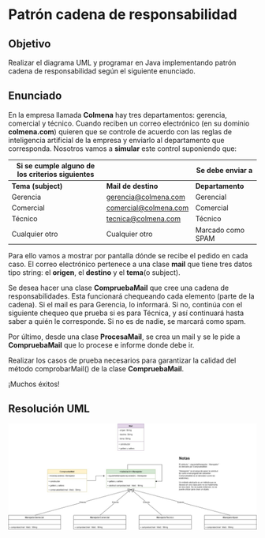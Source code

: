 
# Patrón cadena de responsabilidad

## Objetivo 
Realizar el diagrama UML y programar en Java implementando patrón cadena de responsabilidad según el siguiente enunciado.

## Enunciado 
En la empresa llamada **Colmena** hay tres departamentos: gerencia, comercial y técnico. Cuando reciben un correo electrónico (en su dominio **colmena.com**) quieren que se controle de acuerdo con las reglas de inteligencia artificial de la empresa y enviarlo al departamento que corresponda. Nosotros vamos a **simular** este control suponiendo que:


| **Si se cumple alguno de los criterios siguientes** |  | **Se debe enviar a** |
| -- | --| --|
| **Tema (subject)** | **Mail de destino** | **Departamento** |
| Gerencia |gerencia@colmena.com | Gerencial | 
| Comercial |comercial@colmena.com | Comercial | 
| Técnico | tecnica@colmena.com | Técnico | 
| Cualquier otro | Cualquier otro | Marcado como SPAM |


Para ello vamos a mostrar por pantalla dónde se recibe el pedido en cada caso. El correo electrónico pertenece a una clase **mail** que tiene tres datos tipo string: el **origen**, el **destino** y el **tema**(o subject). 

Se desea hacer una clase **CompruebaMail** que cree una cadena de responsabilidades. Esta funcionará chequeando cada elemento (parte de la cadena). Si el mail es para Gerencia, lo informará. Si no, continúa con el siguiente chequeo que prueba si es para Técnica, y así continuará hasta saber a quién le corresponde. Si no es de nadie, se marcará como spam. 

Por último, desde una clase **ProcesaMail**, se crea un mail y se le pide a **CompruebaMail** que lo procese e informe donde debe ir. 

Realizar los casos de prueba necesarios para garantizar la calidad del método comprobarMail() de la clase **CompruebaMail**. 

¡Muchos éxitos!


## Resolución UML
![Preview](https://github.com/soymilidev/JAVA-II/blob/main/C04/C4-Clase-PatronCadenaDeResponsabilidad/C4-Clase.jpg)





